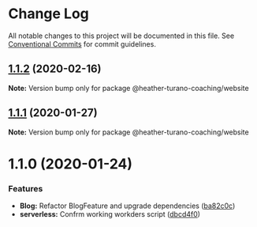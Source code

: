 # Change Log

All notable changes to this project will be documented in this file.
See [Conventional Commits](https://conventionalcommits.org) for commit guidelines.

## [1.1.2](https://gitlab.com/imaginedelements/heather-turano-coaching/live-life-mindful/compare/@heather-turano-coaching/website@1.1.0...@heather-turano-coaching/website@1.1.2) (2020-02-16)

**Note:** Version bump only for package @heather-turano-coaching/website





## [1.1.1](https://gitlab.com/imaginedelements/heather-turano-coaching/live-life-mindful/compare/@heather-turano-coaching/website@1.1.0...@heather-turano-coaching/website@1.1.1) (2020-01-27)

**Note:** Version bump only for package @heather-turano-coaching/website





# 1.1.0 (2020-01-24)


### Features

* **Blog:** Refactor BlogFeature and upgrade dependencies ([ba82c0c](https://gitlab.com/imaginedelements/heather-turano-coaching/live-life-mindful/commit/ba82c0c6ad80b2ef3fc84cae678bc3283e382b39))
* **serverless:** Confrm working workders script ([dbcd4f0](https://gitlab.com/imaginedelements/heather-turano-coaching/live-life-mindful/commit/dbcd4f008a85110702785213799510711d5919bf))
